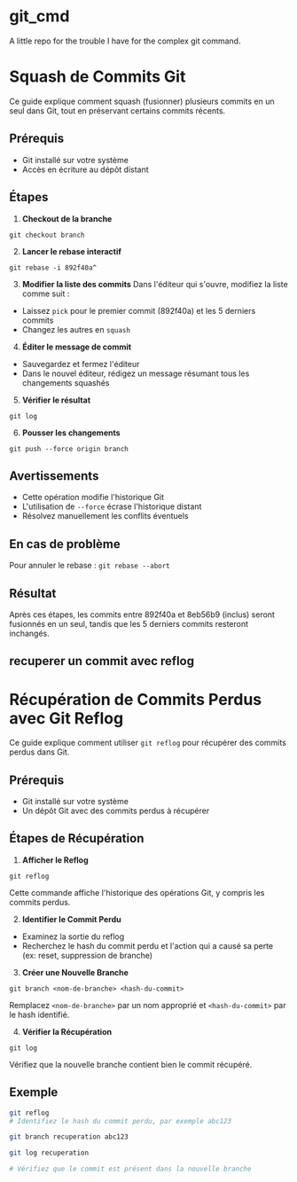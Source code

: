 # git_cmd
A little repo for the trouble I have for the complex git command.

# Squash de Commits Git

Ce guide explique comment squash (fusionner) plusieurs commits en un seul dans Git, tout en préservant certains commits récents.

## Prérequis

- Git installé sur votre système
- Accès en écriture au dépôt distant

## Étapes

1. **Checkout de la branche**

  `git checkout branch`


2. **Lancer le rebase interactif**

  `git rebase -i 892f40a^`
  
3. **Modifier la liste des commits**
Dans l'éditeur qui s'ouvre, modifiez la liste comme suit :
- Laissez `pick` pour le premier commit (892f40a) et les 5 derniers commits
- Changez les autres en `squash`

4. **Éditer le message de commit**
- Sauvegardez et fermez l'éditeur
- Dans le nouvel éditeur, rédigez un message résumant tous les changements squashés

5. **Vérifier le résultat**

  `git log`

  
6. **Pousser les changements**

  `git push --force origin branch`


## Avertissements

- Cette opération modifie l'historique Git
- L'utilisation de `--force` écrase l'historique distant
- Résolvez manuellement les conflits éventuels

## En cas de problème

  Pour annuler le rebase : `git rebase --abort`
  
## Résultat

Après ces étapes, les commits entre 892f40a et 8eb56b9 (inclus) seront fusionnés en un seul, tandis que les 5 derniers commits resteront inchangés.

## recuperer un commit avec reflog

# Récupération de Commits Perdus avec Git Reflog

Ce guide explique comment utiliser `git reflog` pour récupérer des commits perdus dans Git.

## Prérequis

- Git installé sur votre système
- Un dépôt Git avec des commits perdus à récupérer

## Étapes de Récupération

1. **Afficher le Reflog**

  `git reflog`

Cette commande affiche l'historique des opérations Git, y compris les commits perdus.

2. **Identifier le Commit Perdu**
- Examinez la sortie du reflog
- Recherchez le hash du commit perdu et l'action qui a causé sa perte (ex: reset, suppression de branche)

3. **Créer une Nouvelle Branche**

  `git branch <nom-de-branche> <hash-du-commit>`

Remplacez `<nom-de-branche>` par un nom approprié et `<hash-du-commit>` par le hash identifié.

4. **Vérifier la Récupération**

  `git log`

Vérifiez que la nouvelle branche contient bien le commit récupéré.

## Exemple

```bash
git reflog
# Identifiez le hash du commit perdu, par exemple abc123

git branch recuperation abc123

git log recuperation

# Vérifiez que le commit est présent dans la nouvelle branche
